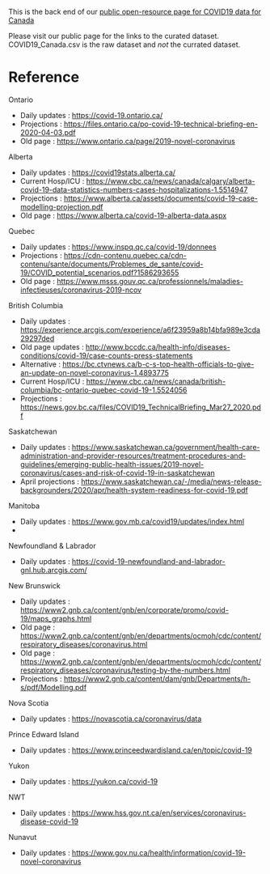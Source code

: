 This is the back end of our [public open-resource page for COVID19 data for Canada](https://wzmli.github.io/COVID19-Canada/)

Please visit our public page for the links to the curated dataset. COVID19_Canada.csv is the raw dataset and *not* the currated dataset.

# Reference

Ontario

- Daily updates : https://covid-19.ontario.ca/
- Projections : https://files.ontario.ca/po-covid-19-technical-briefing-en-2020-04-03.pdf
- Old page : https://www.ontario.ca/page/2019-novel-coronavirus


Alberta

- Daily updates : https://covid19stats.alberta.ca/
- Current Hosp/ICU : https://www.cbc.ca/news/canada/calgary/alberta-covid-19-data-statistics-numbers-cases-hospitalizations-1.5514947
- Projections : https://www.alberta.ca/assets/documents/covid-19-case-modelling-projection.pdf
- Old page : https://www.alberta.ca/covid-19-alberta-data.aspx


Quebec

- Daily updates : https://www.inspq.qc.ca/covid-19/donnees
- Projections : https://cdn-contenu.quebec.ca/cdn-contenu/sante/documents/Problemes_de_sante/covid-19/COVID_potential_scenarios.pdf?1586293655
- Old page : https://www.msss.gouv.qc.ca/professionnels/maladies-infectieuses/coronavirus-2019-ncov 

British Columbia

- Daily updates : https://experience.arcgis.com/experience/a6f23959a8b14bfa989e3cda29297ded
- Old page updates : http://www.bccdc.ca/health-info/diseases-conditions/covid-19/case-counts-press-statements
- Alternative : https://bc.ctvnews.ca/b-c-s-top-health-officials-to-give-an-update-on-novel-coronavirus-1.4893775
- Current Hosp/ICU : https://www.cbc.ca/news/canada/british-columbia/bc-ontario-quebec-covid-19-1.5524056
- Projections : https://news.gov.bc.ca/files/COVID19_TechnicalBriefing_Mar27_2020.pdf 

Saskatchewan

- Daily updates : https://www.saskatchewan.ca/government/health-care-administration-and-provider-resources/treatment-procedures-and-guidelines/emerging-public-health-issues/2019-novel-coronavirus/cases-and-risk-of-covid-19-in-saskatchewan
- April projections : https://www.saskatchewan.ca/-/media/news-release-backgrounders/2020/apr/health-system-readiness-for-covid-19.pdf 

Manitoba

- Daily updates : https://www.gov.mb.ca/covid19/updates/index.html
- 

Newfoundland & Labrador

- Daily updates : https://covid-19-newfoundland-and-labrador-gnl.hub.arcgis.com/

New Brunswick

- Daily updates : https://www2.gnb.ca/content/gnb/en/corporate/promo/covid-19/maps_graphs.html
- Old page : https://www2.gnb.ca/content/gnb/en/departments/ocmoh/cdc/content/respiratory_diseases/coronavirus.html
- Old page : https://www2.gnb.ca/content/gnb/en/departments/ocmoh/cdc/content/respiratory_diseases/coronavirus/testing-by-the-numbers.html
- Projections : https://www2.gnb.ca/content/dam/gnb/Departments/h-s/pdf/Modelling.pdf

Nova Scotia 

- Daily updates : https://novascotia.ca/coronavirus/data


Prince Edward Island

- Daily updates : https://www.princeedwardisland.ca/en/topic/covid-19

Yukon 

- Daily updates : https://yukon.ca/covid-19

NWT

- Daily updates : https://www.hss.gov.nt.ca/en/services/coronavirus-disease-covid-19

Nunavut

- Daily updates : https://www.gov.nu.ca/health/information/covid-19-novel-coronavirus


